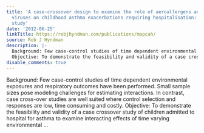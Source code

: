 ```yaml
---
title: 'A case-crossover design to examine the role of aeroallergens and respiratory
  viruses on childhood asthma exacerbations requiring hospitalisation: The MAPCAH
  study'
date: '2012-06-25'
linkTitle: https://robjhyndman.com/publications/mapcah/
source: Rob J Hyndman
description: |-
  Background: Few case-control studies of time dependent environmental exposures and respiratory outcomes have been performed. Small sample sizes pose modeling challenges for estimating interactions. In contrast, case cross-over studies are well suited where control selection and responses are low, time consuming and costly.
  Objective: To demonstrate the feasibility and validity of a case crossover study of children admitted to hospital for asthma to examine interacting effects of time varying environmental ...
disable_comments: true
---
```

Background: Few case-control studies of time dependent environmental exposures and respiratory outcomes have been performed. Small sample sizes pose modeling challenges for estimating interactions. In contrast, case cross-over studies are well suited where control selection and responses are low, time consuming and costly.
Objective: To demonstrate the feasibility and validity of a case crossover study of children admitted to hospital for asthma to examine interacting effects of time varying environmental ...